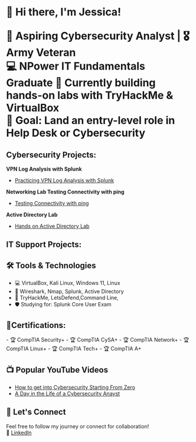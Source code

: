 <h1> 👋 Hi there, I'm Jessica!



🔐 **Aspiring Cybersecurity Analyst** | 🎖️ **Army Veteran**  
💻 NPower IT Fundamentals Graduate  🌱 Currently building hands-on labs with TryHackMe & VirtualBox  
🎯 Goal: Land an entry-level role in Help Desk or Cybersecurity

<h2> Cybersecurity Projects:</h2>

   <b>VPN Log Analysis with Splunk</b>
- [Practicing VPN Log Analysis with Splunk](https://github.com/jessi910/JS_VPN_Log_Analysis_with_Splunk_Cybersecurity)

 <b>Networking Lab Testing Connectivity with ping </b>
- [Testing Connectivity with ping ](https://github.com/jessi910/Networking-Lab-Testing-Connectivity-with-ping)

 <b>Active Directory Lab</b> 
- [ Hands on Active Directory Lab ](https://github.com/jessi910/JS_Active_Directory_Virtual_Lab)

<h2> IT Support Projects:</h2>

  
 
## 🛠️ Tools & Technologies
- 💻 VirtualBox, Kali Linux, Windows 11, Linux
- 📡 Wireshark, Nmap, Splunk, Active Directory
- 🧪 TryHackMe, LetsDefend,Command Line, 
- 🛡️ Studying for: Splunk Core User Exam

 
<h2> 📜Certifications:</h2>
- 🏆 CompTIA Security+
- 🏆 CompTIA CySA+
- 🏆 CompTIA Network+
- 🏆 CompTIA Linux+
- 🏆 CompTIA Tech+
- 🏆 CompTIA A+

<h2>📺 Popular YouTube Videos</h2>

- [How to get into Cybersecurity Starting From Zero](https://www.youtube.com/watch?v=a83ASGn_V_s)
- [A Day in the Life of a Cybersecurity Anayst](https://www.youtube.com/watch?v=uHy3oM7NnoU)

## 🤝 Let's Connect
Feel free to follow my journey or connect for collaboration!  
🔗 [LinkedIn](https://www.linkedin.com/in/jstovall1) 


